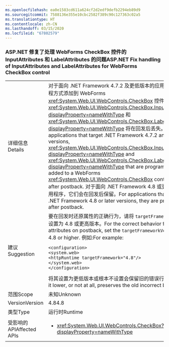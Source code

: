 ```yaml
---
ms.openlocfilehash: ea0e1583cd611a624cf2d2edf9defb2294eb89d9
ms.sourcegitcommit: 7588136e355e10cbc2582f389c90c127363c02a5
ms.translationtype: HT
ms.contentlocale: zh-CN
ms.lasthandoff: 03/15/2020
ms.locfileid: "67802579"
---
```

### <a name="aspnet-fix-handling-of-inputattributes-and-labelattributes-for-webforms-checkbox-control"></a><span data-ttu-id="63add-101">ASP.NET 修复了处理 WebForms CheckBox 控件的 InputAttributes 和 LabelAttributes 的问题</span><span class="sxs-lookup"><span data-stu-id="63add-101">ASP.NET Fix handling of InputAttributes and LabelAttributes for WebForms CheckBox control</span></span>

|   |   |
|---|---|
|<span data-ttu-id="63add-102">详细信息</span><span class="sxs-lookup"><span data-stu-id="63add-102">Details</span></span>|<span data-ttu-id="63add-103">对于面向 .NET Framework 4.7.2 及更低版本的应用程序，以编程方式添加到 WebForms <xref:System.Web.UI.WebControls.CheckBox> 控件的 <xref:System.Web.UI.WebControls.CheckBox.InputAttributes?displayProperty=nameWithType> 和 <xref:System.Web.UI.WebControls.CheckBox.LabelAttributes?displayProperty=nameWithType> 将在回发后丢失。</span><span class="sxs-lookup"><span data-stu-id="63add-103">For applications that target .NET Framework 4.7.2 and earlier versions, <xref:System.Web.UI.WebControls.CheckBox.InputAttributes?displayProperty=nameWithType> and <xref:System.Web.UI.WebControls.CheckBox.LabelAttributes?displayProperty=nameWithType> that are programmatically added to a WebForms <xref:System.Web.UI.WebControls.CheckBox> control are lost after postback.</span></span> <span data-ttu-id="63add-104">对于面向 .NET Framework 4.8 或更高版本的应用程序，它们会在回发后保留。</span><span class="sxs-lookup"><span data-stu-id="63add-104">For applications that target .NET Framework 4.8 or later versions, they are preserved after postback.</span></span>|
|<span data-ttu-id="63add-105">建议</span><span class="sxs-lookup"><span data-stu-id="63add-105">Suggestion</span></span>|<span data-ttu-id="63add-106">要在回发时还原属性的正确行为，请将 <code>targetFrameworkVersion</code> 设置为 4.8 或更高版本。</span><span class="sxs-lookup"><span data-stu-id="63add-106">For the correct behavior for restoring attributes on postback, set the <code>targetFrameworkVersion</code> to 4.8 or higher.</span></span> <span data-ttu-id="63add-107">例如:</span><span class="sxs-lookup"><span data-stu-id="63add-107">For example:</span></span><pre><code class="lang-xml">&lt;configuration&gt;&#13;&#10;&lt;system.web&gt;&#13;&#10;&lt;httpRuntime targetFramework=&quot;4.8&quot;/&gt;&#13;&#10;&lt;/system.web&gt;&#13;&#10;&lt;/configuration&gt;&#13;&#10;</code></pre><span data-ttu-id="63add-108">将其设置为更低版本或根本不设置会保留旧的错误行为。</span><span class="sxs-lookup"><span data-stu-id="63add-108">Setting it lower, or not at all, preserves the old incorrect behavior.</span></span>|
|<span data-ttu-id="63add-109">范围</span><span class="sxs-lookup"><span data-stu-id="63add-109">Scope</span></span>|<span data-ttu-id="63add-110">未知</span><span class="sxs-lookup"><span data-stu-id="63add-110">Unknown</span></span>|
|<span data-ttu-id="63add-111">Version</span><span class="sxs-lookup"><span data-stu-id="63add-111">Version</span></span>|<span data-ttu-id="63add-112">4.8</span><span class="sxs-lookup"><span data-stu-id="63add-112">4.8</span></span>|
|<span data-ttu-id="63add-113">类型</span><span class="sxs-lookup"><span data-stu-id="63add-113">Type</span></span>|<span data-ttu-id="63add-114">运行时</span><span class="sxs-lookup"><span data-stu-id="63add-114">Runtime</span></span>|
|<span data-ttu-id="63add-115">受影响的 API</span><span class="sxs-lookup"><span data-stu-id="63add-115">Affected APIs</span></span>|<ul><li><xref:System.Web.UI.WebControls.CheckBox?displayProperty=nameWithType></li></ul>|
